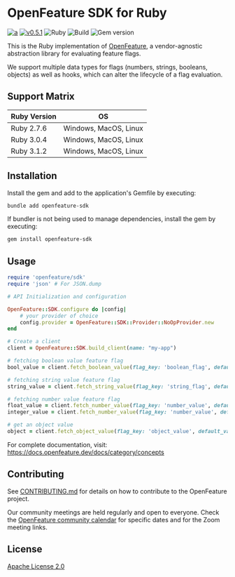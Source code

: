 # OpenFeature SDK for Ruby

[![a](https://img.shields.io/badge/slack-%40cncf%2Fopenfeature-brightgreen?style=flat&logo=slack)](https://cloud-native.slack.com/archives/C0344AANLA1)
[![v0.5.1](https://img.shields.io/static/v1?label=Specification&message=v0.5.1&color=yellow)](https://github.com/open-feature/spec/tree/v0.5.1)
![Ruby](https://img.shields.io/badge/ruby-%23CC342D.svg?style=for-the-badge&logo=ruby&logoColor=white)
![Build](https://github.com/open-feature/openfeature-ruby/actions/workflows/main.yml/badge.svg?branch=main)
![Gem version](https://img.shields.io/gem/v/openfeature-sdk)

This is the Ruby implementation of [OpenFeature](https://openfeature.dev), a vendor-agnostic abstraction library for evaluating feature flags.

We support multiple data types for flags (numbers, strings, booleans, objects) as well as hooks, which can alter the lifecycle of a flag evaluation.

## Support Matrix

| Ruby Version | OS                          |
| -----------  | -----------                 |
| Ruby 2.7.6   | Windows, MacOS, Linux       |
| Ruby 3.0.4   | Windows, MacOS, Linux       |
| Ruby 3.1.2   | Windows, MacOS, Linux       |


## Installation

Install the gem and add to the application's Gemfile by executing:

```sh
bundle add openfeature-sdk
```

If bundler is not being used to manage dependencies, install the gem by executing:

```sh
gem install openfeature-sdk
```

## Usage

```ruby
require 'openfeature/sdk'
require 'json' # For JSON.dump

# API Initialization and configuration

OpenFeature::SDK.configure do |config|
    # your provider of choice
    config.provider = OpenFeature::SDK::Provider::NoOpProvider.new
end

# Create a client
client = OpenFeature::SDK.build_client(name: "my-app")

# fetching boolean value feature flag
bool_value = client.fetch_boolean_value(flag_key: 'boolean_flag', default_value: false)

# fetching string value feature flag
string_value = client.fetch_string_value(flag_key: 'string_flag', default_value: false)

# fetching number value feature flag
float_value = client.fetch_number_value(flag_key: 'number_value', default_value: 1.0)
integer_value = client.fetch_number_value(flag_key: 'number_value', default_value: 1)

# get an object value
object = client.fetch_object_value(flag_key: 'object_value', default_value: JSON.dump({ name: 'object'}))
```

For complete documentation, visit: https://docs.openfeature.dev/docs/category/concepts

## Contributing

See [CONTRIBUTING.md](CONTRIBUTING.md) for details on how to contribute to the OpenFeature project.

Our community meetings are held regularly and open to everyone. Check the [OpenFeature community calendar](https://calendar.google.com/calendar/u/0?cid=MHVhN2kxaGl2NWRoMThiMjd0b2FoNjM2NDRAZ3JvdXAuY2FsZW5kYXIuZ29vZ2xlLmNvbQ) for specific dates and for the Zoom meeting links.


## License

[Apache License 2.0](LICENSE)
